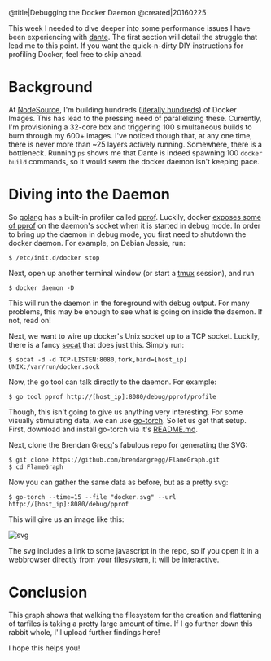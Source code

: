 @title|Debugging the Docker Daemon
@created|20160225

This week I needed to dive deeper into some performance issues I have been experiencing with [dante](http://github.com/retrohacker/dante). The first section will detail the struggle that lead me to this point. If you want the quick-n-dirty DIY instructions for profiling Docker, feel free to skip ahead.

# Background

At [NodeSource](http://nodesource.com), I'm building hundreds ([literally hundreds](https://github.com/nodesource/docker-node)) of Docker Images. This has lead to the pressing need of parallelizing these. Currently, I'm provisioning a 32-core box and triggering 100 simultaneous builds to burn through my 600+ images. I've noticed though that, at any one time, there is never more than ~25 layers actively running. Somewhere, there is a bottleneck. Running `ps` shows me that Dante is indeed spawning 100 `docker build` commands, so it would seem the docker daemon isn't keeping pace.

# Diving into the Daemon

So [golang](http://golang.org) has a built-in profiler called [pprof](https://golang.org/pkg/net/http/pprof/). Luckily, docker [exposes some of pprof](https://github.com/docker/docker/blob/1fb144cb230fb5e26a19263bd0a159f3c9bd700b/api/server/profiler.go) on the daemon's socket when it is started in debug mode. In order to bring up the daemon in debug mode, you first need to shutdown the docker daemon. For example, on Debian Jessie, run:

```
$ /etc/init.d/docker stop
```

Next, open up another terminal window (or start a [tmux](https://tmux.github.io) session), and run

```
$ docker daemon -D
```

This will run the daemon in the foreground with debug output. For many problems, this may be enough to see what is going on inside the daemon. If not, read on!

Next, we want to wire up docker's Unix socket up to a TCP socket. Luckily, there is a fancy [socat](http://www.cyberciti.biz/faq/linux-unix-tcp-port-forwarding/) that does just this. Simply run:

```
$ socat -d -d TCP-LISTEN:8080,fork,bind=[host_ip] UNIX:/var/run/docker.sock
```

Now, the go tool can talk directly to the daemon. For example:

```
$ go tool pprof http://[host_ip]:8080/debug/pprof/profile
```

Though, this isn't going to give us anything very interesting. For some visually stimulating data, we can use [go-torch](https://github.com/uber/go-torch). So let us get that setup. First, download and install go-torch via it's [README.md](https://github.com/uber/go-torch#installation).

Next, clone the Brendan Gregg's fabulous repo for generating the SVG:

```
$ git clone https://github.com/brendangregg/FlameGraph.git
$ cd FlameGraph
```

Now you can gather the same data as before, but as a pretty svg:

```
$ go-torch --time=15 --file "docker.svg" --url http://[host_ip]:8080/debug/pprof
```

This will give us an image like this: 

![svg](/images/docker_profile.svg)

The svg includes a link to some javascript in the repo, so if you open it in a webbrowser directly from your filesystem, it will be interactive.

# Conclusion

This graph shows that walking the filesystem for the creation and flattening of tarfiles is taking a pretty large amount of time. If I go further down this rabbit whole, I'll upload further findings here!

I hope this helps you!

